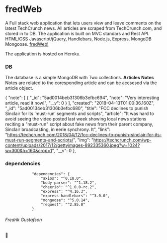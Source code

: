 # fredWeb
A Full stack web application that lets users view and leave comments on the latest TechCrunch news. All articles are scraped from TechCrunch.com, and stored in to DB. The application is built on MVC standars and Rest API.  HTML/CSS Javascript/jQuery, Handlebars, Node.js, Express, MongoDB Mongoose. 
[fredWeb!](https://fredweb.herokuapp.com/)

The application is hosted on Heroku. 

### DB
The database is a simple MongoDB with Two collections. **Articles** **Notes** Notes are related to the coresponding article and can be accsesed via the article object. 

{
            "note": [
                {
                    "_id": "5ad0014beb31306b3efbc694",
                    "note": "Very interesting article, read it now!",
                    "__v": 0
                }
            ],
            "created": "2018-04-13T01:00:36.160Z",
            "_id": "5ad00134eb31306b3efbc680",
            "title": "FCC declines to punish Sinclair for its ‘must-run’ segments and scripts",
            "article": "It was hard to avoid seeing the video posted last week showing local news stations reciting a \"must-run\" script about fake news from their parent company, Sinclair broadcasting, in eerie synchrony. It",
            "link": "https://techcrunch.com/2018/04/12/fcc-declines-to-punish-sinclair-for-its-must-run-segments-and-scripts/",
            "img": "https://techcrunch.com/wp-content/uploads/2017/12/gettyimages-892335360.jpeg?w=1024?w=300&h=160&crop=1",
        "__v": 0
},

### dependencies
                "dependencies": {
                    "axios": "^0.18.0",
                    "body-parser": "^1.18.2",
                    "cheerio": "^1.0.0-rc.2",
                    "express": "^4.16.3",
                    "express-handlebars": "^3.0.0",
                    "mongoose": "^5.0.14",
                    "request": "^2.85.0"
                }

######  Fredrik Gustafson

:poop: